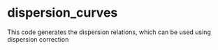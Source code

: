# dispersion_curves
This code generates the dispersion relations, which can be used using dispersion correction
